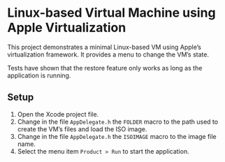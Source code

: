 Linux-based Virtual Machine using Apple Virtualization
======================================================
This project demonstrates a minimal Linux-based VM using Apple’s virtualization framework. It provides a menu to change the VM’s state.

Tests have shown that the restore feature only works as long as the application is running.

Setup
-----
1. Open the Xcode project file.
2. Change in the file `AppDelegate.h` the `FOLDER` macro to the path used to create the VM’s files and load the ISO image.
3. Change in the file `AppDelegate.h` the `ISOIMAGE` macro to the image file name.
4. Select the menu item `Product > Run` to start the application.
